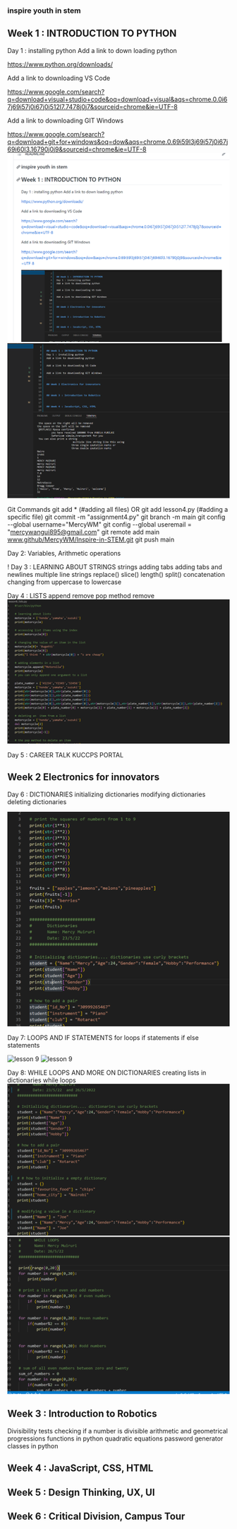 ### inspire youth in stem

## Week 1 : INTRODUCTION TO PYTHON
Day 1 : installing python
Add a link to down loading python

https://www.python.org/downloads/

Add a link to downloading VS Code

https://www.google.com/search?q=download+visual+studio+code&oq=download+visual&aqs=chrome.0.0i67j69i57j0i67j0i512l7.7478j0j7&sourceid=chrome&ie=UTF-8

Add a link to downloading GIT Windows

https://www.google.com/search?q=download+git+for+windows&oq=dow&aqs=chrome.0.69i59l3j69i57j0i67j69i60l3.16790j0j9&sourceid=chrome&ie=UTF-8
![lesson 2](./images/Capture.PNG)
![ lesson 3](./images/picture.PNG)

Git Commands
git add *   (#adding all files) OR git add lesson4.py (#adding a specific file)
git commit -m "assignment4.py"
git branch -m main
git config --global username="MercyWM"
git config --global useremail = "mercywangui895@gmail.com"
git remote add main www.github/MercyWM/Inspire-in-STEM.git
git push main

Day 2: Variables, Arithmetic operations

!
Day 3 : LEARNING ABOUT STRINGS 
strings
adding tabs adding tabs and newlines
multiple line strings
replace()
slice()
length()
split()
concatenation
changing from uppercase to lowercase

Day 4 : LISTS
append
remove
pop method
remove
![Lesson 6](./images/LISTS.PNG)

Day 5 : CAREER TALK
KUCCPS PORTAL


## Week 2 Electronics for innovators

Day 6 : DICTIONARIES
initializing dictionaries
modifying dictionaries
deleting dictionaries

![lesson 7](./images/DICTIONARIES.PNG)


Day 7: LOOPS AND IF STATEMENTS
for loops
if statements
if else statements

![lesson 9](./If%20Statements.PNG)
![lesson 9](./LOOPS.PNG)

Day 8: WHILE LOOPS AND MORE ON DICTIONARIES
creating lists in dictionaries
while loops
![loops_and_dictionaries](./images/MORE%20ON%20DICTIONARIES.PNG)
![loops_and_dictionaries](./images/WHILE%20LOOPS.PNG)
## Week 3 : Introduction to Robotics

 Divisibility tests
checking if a number is divisible
arithmetic and geometrical progressions
functions in python
quadratic equations
password generator
classes in python



## Week 4 : JavaScript, CSS, HTML


## Week 5 : Design Thinking, UX, UI


## Week 6 : Critical Division, Campus Tour
